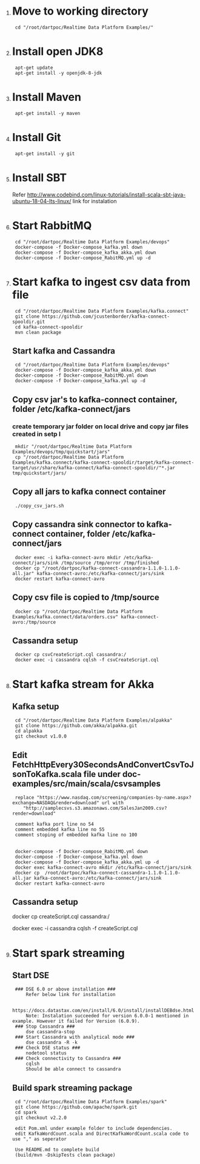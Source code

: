 1. # Move to working directory #
		cd "/root/dartpoc/Realtime Data Platform Examples/"

2. # Install open JDK8 #
		apt-get update
		apt-get install -y openjdk-8-jdk

3. # Install Maven #
		apt-get install -y maven

4. # Install Git #
		apt-get install -y git

3. # Install SBT
	Refer http://www.codebind.com/linux-tutorials/install-scala-sbt-java-ubuntu-18-04-lts-linux/ link for instalation

4. # Start RabbitMQ #
		cd "/root/dartpoc/Realtime Data Platform Examples/devops"
		docker-compose -f Docker-compose_kafka.yml down
		docker-compose -f Docker-compose_kafka_akka.yml down
		docker-compose -f Docker-compose_RabitMQ.yml up -d

5. # Start kafka to ingest csv data from file #
		cd "/root/dartpoc/Realtime Data Platform Examples/kafka.connect"
		git clone https://github.com/jcustenborder/kafka-connect-spooldir.git
		cd kafka-connect-spooldir
		mvn clean package
	## Start kafka and Cassandra ##
		cd "/root/dartpoc/Realtime Data Platform Examples/devops"
		docker-compose -f Docker-compose_kafka_akka.yml down
		docker-compose -f Docker-compose_RabitMQ.yml down
		docker-compose -f Docker-compose_kafka.yml up -d
	## Copy csv jar's to kafka-connect container, folder /etc/kafka-connect/jars ##
	### create temporary jar folder on local drive and copy jar files created in setp I ###
		mkdir "/root/dartpoc/Realtime Data Platform Examples/devops/tmp/quickstart/jars"
		cp "/root/dartpoc/Realtime Data Platform Examples/kafka.connect/kafka-connect-spooldir/target/kafka-connect-target/usr/share/kafka-connect/kafka-connect-spooldir/"*.jar tmp/quickstart/jars/
	## Copy all jars to kafka connect container ##
		./copy_csv_jars.sh
	
	## Copy cassandra sink connector to kafka-connect container, folder /etc/kafka-connect/jars ##
		docker exec -i kafka-connect-avro mkdir /etc/kafka-connect/jars/sink /tmp/source /tmp/error /tmp/finished
		docker cp "/root/dartpoc/kafka-connect-cassandra-1.1.0-1.1.0-all.jar" kafka-connect-avro:/etc/kafka-connect/jars/sink
		docker restart kafka-connect-avro

	## Copy csv file is copied to /tmp/source ##
		docker cp "/root/dartpoc/Realtime Data Platform Examples/kafka.connect/data/orders.csv" kafka-connect-avro:/tmp/source

	## Cassandra setup ##
		docker cp csvCreateScript.cql cassandra:/
		docker exec -i cassandra cqlsh -f csvCreateScript.cql

6. # Start kafka stream for Akka #
	## Kafka setup ##
		cd "/root/dartpoc/Realtime Data Platform Examples/alpakka"
		git clone https://github.com/akka/alpakka.git
		cd alpakka
		git checkout v1.0.0

	## Edit FetchHttpEvery30SecondsAndConvertCsvToJsonToKafka.scala file under doc-examples/src/main/scala/csvsamples ##
		replace "https://www.nasdaq.com/screening/companies-by-name.aspx?exchange=NASDAQ&render=download" url with
           "http://samplecsvs.s3.amazonaws.com/SalesJan2009.csv?render=download"

		comment kafka port line no 54
		comment embedded kafka line no 55
		comment stoping of embedded kafka line no 100
	## ##
		docker-compose -f Docker-compose_RabitMQ.yml down
		docker-compose -f Docker-compose_kafka.yml down
		docker-compose -f Docker-compose_kafka_akka.yml up -d
		docker exec kafka-connect-avro mkdir /etc/kafka-connect/jars/sink
		docker cp  /root/dartpoc/kafka-connect-cassandra-1.1.0-1.1.0-all.jar kafka-connect-avro:/etc/kafka-connect/jars/sink
		docker restart kafka-connect-avro
	## Cassandra setup ##
	docker cp createScript.cql cassandra:/
	
	docker exec -i cassandra cqlsh -f createScript.cql

7. # Start spark streaming #
	## Start DSE ##
		### DSE 6.0 or above installation ###
			Refer below link for installation

			https://docs.datastax.com/en/install/6.0/install/installDEBdse.html
			Note: Instalation succeeded for version 6.0.0-1 mentioned in example. However it failed for Version (6.0.9). 
		### Stop Cassandra ###
			dse cassandra-stop
		### Start Cassandra with analytical mode ###
			dse cassandra -R -k
		### Check DSE status ###
			nodetool status
		### Check connectivity to Cassandra ###
			cqlsh
			Should be able connect to cassandra
	## Build spark streaming package
		cd "/root/dartpoc/Realtime Data Platform Examples/spark"
		git clone https://github.com/apache/spark.git
		cd spark
		git checkout v2.2.0
		
		edit Pom.xml under example folder to include dependencies. 
		edit KafkaWordCount.scala and DirectKafkaWordCount.scala code to use "," as seperator

		Use README.md to complete build 
		(build/mvn -DskipTests clean package)